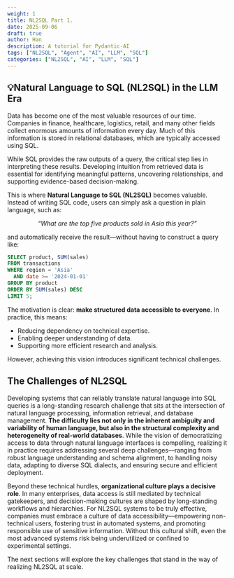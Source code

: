 ```yaml
---
weight: 1
title: NL2SQL Part 1.
date: 2025-09-06
draft: true
author: Han
description: A tutorial for Pydantic-AI
tags: ["NL2SQL", "Agent", "AI", "LLM", "SQL"]
categories: ["NL2SQL", "AI", "LLM", "SQL"]
---
```


## 💡Natural Language to SQL (NL2SQL) in the LLM Era

Data has become one of the most valuable resources of our time. Companies in finance, healthcare, logistics, retail, and many other fields collect enormous amounts of information every day. Much of this information is stored in relational databases, which are typically accessed using SQL.

While SQL provides the raw outputs of a query, the critical step lies in interpreting these results. Developing intuition from retrieved data is essential for identifying meaningful patterns, uncovering relationships, and supporting evidence-based decision-making.

This is where **Natural Language to SQL (NL2SQL)** becomes valuable. Instead of writing SQL code, users can simply ask a question in plain language, such as:

<p align="center"><i>“What are the top five products sold in Asia this year?”</i></p>  

and automatically receive the result—without having to construct a query like:

```sql
SELECT product, SUM(sales)
FROM transactions
WHERE region = 'Asia'
  AND date >= '2024-01-01'
GROUP BY product
ORDER BY SUM(sales) DESC
LIMIT 5;
```

The motivation is clear: **make structured data accessible to everyone**. In practice, this means:

* Reducing dependency on technical expertise.
* Enabling deeper understanding of data.
* Supporting more efficient research and analysis.

However, achieving this vision introduces significant technical challenges.


## The Challenges of NL2SQL

Developing systems that can reliably translate natural language into SQL queries is a long-standing research challenge that sits at the intersection of natural language processing, information retrieval, and database management. **The difficulty lies not only in the inherent ambiguity and variability of human language, but also in the structural complexity and heterogeneity of real-world databases**. While the vision of democratizing access to data through natural language interfaces is compelling, realizing it in practice requires addressing several deep challenges—ranging from robust language understanding and schema alignment, to handling noisy data, adapting to diverse SQL dialects, and ensuring secure and efficient deployment.

Beyond these technical hurdles, **organizational culture plays a decisive role**. In many enterprises, data access is still mediated by technical gatekeepers, and decision-making cultures are shaped by long-standing workflows and hierarchies. For NL2SQL systems to be truly effective, companies must embrace a culture of data accessibility—empowering non-technical users, fostering trust in automated systems, and promoting responsible use of sensitive information. Without this cultural shift, even the most advanced systems risk being underutilized or confined to experimental settings.

The next sections will explore the key challenges that stand in the way of realizing NL2SQL at scale.

<!-- ### 1. Ambiguity in Natural Language -->

<!-- Human language is inherently imprecise, and resolving its ambiguity is one of the most difficult aspects of NL2SQL. -->

<!-- * **Lexical ambiguity** -->
<!--   Words often have multiple meanings. For example: -->
<!--   *Query*: *“Show me all accounts at the bank.”* -->
<!--   *Interpretation A*: financial institution (table `bank_accounts`) -->
<!--   *Interpretation B*: riverbank survey data (table `riverbank_records`) -->
<!--   A robust NL2SQL system must disambiguate based on schema context or user intent. -->

<!-- * **Syntactic ambiguity** -->
<!--   The same sentence structure can be parsed in more than one valid way. -->
<!--   *Query*: *“List employees in sales with high performance reviews.”* -->

<!--   * Interpretation A: employees who are in the sales department **and** have high reviews. -->
<!--   * Interpretation B: sales records that have been associated with high-performing employees. -->
<!--     Resolving this requires both syntactic parsing and semantic grounding in the database schema. -->

<!-- * **Underspecification** -->
<!--   Many natural queries leave out critical details. -->
<!--   *Query*: *“How many users are in England?”* -->

<!--   * Which dataset? (e.g., active users, registered users, trial users) -->
<!--   * Which time frame? (e.g., this month, this year, all-time) -->
<!--   * Which region definition? (e.g., England vs. UK vs. Great Britain) -->
<!--     Possible mitigation: asking clarification questions, or leveraging metadata such as default filters. -->

<!-- * **Semantic mismatch** -->
<!--   Sometimes, the user’s request cannot be expressed in terms of the schema. -->
<!--   *Query*: *“How many singers died of COVID in 2021?”* -->
<!--   If the database only contains discography and release dates, the answer is impossible. -->
<!--   Systems must detect such gaps and respond gracefully (e.g., “This information is not available in the current database”). -->

<!-- --- -->

<!-- ### 2. Complexity of Real-World Databases -->

<!-- Academic benchmarks often rely on small, well-structured schemas. In contrast, enterprise databases are large, noisy, and domain-specific. -->

<!-- * **Scale** -->
<!--   Real systems may contain hundreds of tables and thousands of columns. For instance, a healthcare database might have tables for patients, visits, diagnoses, prescriptions, lab results, and billing records. Querying requires reasoning across long chains of joins. -->

<!-- * **Schema opacity** -->
<!--   Column names are often cryptic. -->
<!--   Example: `amt_rec` (amount received), `c_id` (customer ID), `dx_code` (diagnosis code). -->
<!--   Such names may be clear to developers but obscure to models. Schema linking techniques, such as embedding-based matching or using documentation, are needed to align natural words to column names. -->

<!-- * **Domain-specific conventions** -->
<!--   Each industry encodes knowledge differently. -->

<!--   * Finance: abbreviations like P\&L, EBITDA. -->
<!--   * Healthcare: ICD-10 codes for diseases. -->
<!--   * Logistics: hub-and-spoke identifiers. -->
<!--     Models must adapt to specialized vocabularies and structures. -->

<!-- * **Data noise and inconsistency** -->
<!--   Industrial data often contains duplicates, missing values, or legacy artifacts. -->
<!--   Example: customer names appearing as *“John Doe,” “J. Doe,” “Doe, John”*. -->
<!--   An NL2SQL system may miscount unless it can account for such inconsistencies. -->

<!-- --- -->

<!-- ### 3. Barriers to Practical Deployment -->

<!-- Even when an NL2SQL model generates correct SQL, real-world deployment introduces operational and governance concerns. -->

<!-- * **Heterogeneity of SQL dialects** -->
<!--   SQL differs across engines. -->

<!--   * PostgreSQL: `ILIKE` for case-insensitive search. -->
<!--   * MySQL: `LOWER()` + `LIKE` combination. -->
<!--   * Oracle: `ROWNUM` vs. `LIMIT`. -->
<!--     A system must either normalize queries or adapt dynamically to the target dialect. -->

<!-- * **Generalization gap** -->
<!--   Models trained on benchmarks (e.g., Spider, WikiSQL) often achieve high accuracy but struggle on industrial databases. -->

<!--   * Academic DB: 10 tables, clean schema, descriptive names. -->
<!--   * Real DB: 500 tables, cryptic abbreviations, evolving schema. -->
<!--     Closing this gap requires domain adaptation and continual learning. -->

<!-- * **Dependence on external knowledge** -->
<!--   Some queries cannot be answered from schema alone. -->
<!--   *Query*: *“Show me Q4 revenue excluding one-time adjustments.”* -->
<!--   Here, the concept of “adjustments” may only be defined in business documentation or policy manuals. Integrating external knowledge sources (ontologies, business rules) becomes essential. -->

<!-- * **Security and governance** -->
<!--   Allowing natural language access to sensitive databases introduces risks: -->

<!--   * Malicious injection: a user typing *“Drop all tables”* disguised as a natural query. -->
<!--   * Data leakage: exposing private information inadvertently. -->
<!--     Mitigation requires safeguards such as query sanitization, access control, and audit logging. -->

<!-- --- -->

<!-- ✅ This framing not only **states the problems** but also **illustrates them with concrete examples** and hints at **possible strategies** (schema linking, clarification, dialect normalization, query sanitization). -->

<!-- Would you like me to add a **“Research Directions / Mitigation Strategies”** subsection after each challenge (e.g., methods like semantic parsing, ontology grounding, query repair), so the section reads more like a roadmap? -->

<!-- ## ⚙️ Approaches in the LLM Era -->

<!-- The rise of **Large Language Models (LLMs)** has given NL2SQL a major boost. Instead of building models from scratch, researchers now adapt powerful general-purpose models (GPT, Llama, T5, etc.) to SQL generation. -->

<!-- ### 🔹 In-Context Learning (ICL) -->

<!-- In ICL, we use **prompt engineering** to guide LLMs at inference time without retraining. -->

<!-- **Example prompt:** -->

<!-- ``` -->
<!-- You are a SQL expert. -->  
<!-- Given the following table schema and a natural language question, -->  
<!-- generate a syntactically correct SQL query. -->  

<!-- Table: Customers (CName, Age, City) -->  
<!-- Question: How many customers are older than 30? -->  
<!-- Answer: SELECT COUNT(*) FROM Customers WHERE Age > 30; -->
<!-- ``` -->

<!-- * **Advantages**: No training required, flexible, dynamic. -->
<!-- * **Disadvantages**: -->

<!--   * Limited by context window size (large schemas can’t fit). -->
<!--   * Performance depends heavily on how examples are chosen. -->

<!-- 👉 Researchers experiment with **example selection strategies**: random sampling, similarity-based retrieval, masking sensitive tokens, and **self-correction loops** where the LLM critiques and revises its own SQL. -->

<!-- --- -->

<!-- ### 🔹 Fine-Tuning -->

<!-- Another approach is to train or fine-tune models on **NL-SQL pairs**. -->

<!-- * **Advantages**: More robust, domain-adapted, higher accuracy. -->
<!-- * **Disadvantages**: Expensive, requires large high-quality datasets, and the model becomes static (can’t adapt to new schemas without retraining). -->

<!-- Fine-tuning works best in stable domains — e.g., a financial institution repeatedly querying the same data warehouse. -->

<!-- --- -->

<!-- ### 🔹 Self-Correction and Agents -->

<!-- A promising direction is treating NL2SQL as a **multi-step reasoning task** rather than a single shot. -->

<!-- * **Self-correction**: The model drafts an initial SQL, then refines it by decomposing the task. -->
<!-- * **Agentic frameworks**: LLMs act as agents that query schema metadata, clarify vague user intent, or iteratively improve SQL through feedback. -->

<!-- For example, a user might ask: -->
<!-- *“What is the most common component in the warehouse?”* -->
<!-- Instead of hallucinating, the system could **ask clarifying questions**: -->

<!-- 1. Which warehouse? -->
<!-- 2. Which component category? -->

<!-- This guided interaction dramatically improves SQL quality. -->

<!-- --- -->
<!-- ## 📊 Benchmarking Datasets & Performance -->

<!-- | Dataset                            | Scale & Domain                                      | Example Characteristics                          | Reported LLM Performance                                        | -->
<!-- | ---------------------------------- | --------------------------------------------------- | ------------------------------------------------ | --------------------------------------------------------------- | -->
<!-- | **WikiSQL**                        | 80k queries, 24k tables (Wikipedia)                 | Single-table queries, relatively simple schemas  | Widely solved (>90% accuracy by many models)                    | -->
<!-- | **Spider v1.0**                    | 200 DBs, 138 domains, \~10k queries                 | Cross-domain, multi-table joins                  | GPT-O1 preview: **91.2%** <br> GPT-4: \~55%                     | -->
<!-- | **BIRD**                           | 13k pairs, 95 DBs, 37 domains                       | Includes DB descriptions, efficiency metric      | GPT-O1 preview: **73.0%** <br> GPT-4: 54.89% <br> Human: 92.96% | -->
<!-- | **Spider v2.0**                    | Industrial DBs: 632 queries, avg. 812 columns/DB    | Long queries (>100 lines), industrial complexity | GPT-O1 preview: **17.0%** <br> Llama-3.1-405B: **2.21%**        | -->
<!-- | **KaggleDBQA**                     | 272 queries, 8 DBs                                  | Annotator-built queries + docs                   | Smaller scale, niche use                                        | -->
<!-- | **Korean NL2SQL (AI-Hub, Archer)** | AI-Hub: 6k pairs <br> Archer: 1,042 queries, 20 DBs | Natural language questions in Korean             | Still underexplored                                             | -->

<!-- --- -->

<!-- This table highlights the **performance gap**: -->

<!-- * Models look strong on **Spider v1.0** (academic) but collapse on **Spider v2.0** (industrial). -->
<!-- * Datasets like **BIRD** introduce new evaluation metrics (efficiency, not just correctness). -->
<!-- * Language diversity (Korean NL2SQL) is still in early stages. -->


<!-- ## 📉 Typical Failures of LLM-based NL2SQL -->

<!-- Even strong models exhibit consistent failure modes: -->

<!-- * **Hallucination**: Inventing non-existent columns or tables. -->
<!-- * **Schema mismatch**: Misunderstanding abbreviations or cryptic names. -->
<!-- * **Contextual errors**: Ignoring temporal context or business-specific rules. -->
<!-- * **Performance degradation**: Especially severe when moving from Spider v1.0 to Spider v2.0. -->

<!-- --- -->

<!-- ## 🔮 The Road Ahead -->

<!-- Where are we today? -->

<!-- * LLMs are good at **academic benchmarks** but **struggle in enterprise environments**. -->
<!-- * Schema size, ambiguity, and domain-specific quirks make deployment challenging. -->
<!-- * Real progress requires **patient, long-term investment**. -->

<!-- ### Promising directions: -->

<!-- 1. **Schema-aware prompting** – selectively retrieving only the relevant schema pieces instead of dumping the entire DB schema into the prompt. -->
<!-- 2. **Guided UIs** – involve users in query refinement (presenting options for warehouses, dates, categories). -->
<!-- 3. **Hybrid systems** – combining symbolic reasoning with neural generation. -->
<!-- 4. **LLM agents** – breaking down the task into steps: schema linking → SQL generation → validation → execution. -->
<!-- 5. **Robust evaluation** – datasets like Spider v2.0 and BIRD push models closer to real-world conditions. -->

<!-- --- -->

<!-- ## ✨ Conclusion -->

<!-- NL2SQL embodies a simple idea with transformative potential: letting people ask questions in natural language and get answers from structured data. -->

<!-- But behind that simplicity lies a web of challenges — linguistic ambiguity, messy schemas, deployment hurdles. LLMs have injected new energy into this field, but their performance drops sharply outside academic benchmarks. -->

<!-- The way forward isn’t just bigger models. It’s **better prompts, smarter agents, guided interfaces, and schema-aware techniques** — all built with realistic expectations. -->

<!-- As the field matures, NL2SQL could truly democratize access to data, empowering anyone — not just SQL experts — to unlock insights from the world’s most valuable resource: information. -->

<!-- --- -->

<!-- Would you like me to **polish this into a professional blog post format with visuals in mind** (like code blocks, dataset comparison tables, diagrams you can later add), or keep it as a **technical long-form article** that reads like a survey paper summary? -->

<!-- # Lessons Learned -->

<!-- # References -->
<!-- - --> 
